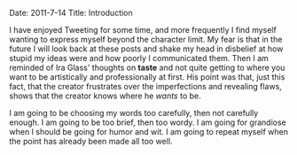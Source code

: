 Date: 2011-7-14
Title: Introduction

I have enjoyed Tweeting for some time, and more frequently I find myself wanting to express myself beyond the character limit. My fear is that in the future I will look back at these posts and shake my head in disbelief at how stupid my ideas were and how poorly I communicated them. Then I am reminded of Ira Glass' thoughts on **taste** and not quite getting to where you want to be artistically and professionally at first. His point was that, just this fact, that the creator frustrates over the imperfections and revealing flaws, shows that the creator knows where he *wants* to be. 

I am going to be choosing my words too carefully, then not carefully enough. I am going to be too brief, then too wordy. I am going for grandiose when I should be going for humor and wit. I am going to repeat myself when the point has already been made all too well.
